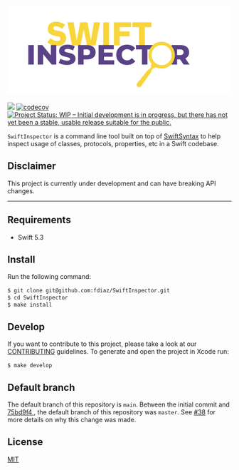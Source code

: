 ![swiftinspector](img/swiftinspector.png)

![](https://github.com/fdiaz/SwiftInspector/workflows/macOS/badge.svg) 
[![codecov](https://codecov.io/gh/fdiaz/SwiftInspector/branch/main/graph/badge.svg)](https://codecov.io/gh/fdiaz/SwiftInspector)
[![Project Status: WIP – Initial development is in progress, but there has not yet been a stable, usable release suitable for the public.](https://www.repostatus.org/badges/latest/wip.svg)](https://www.repostatus.org/#wip)

`SwiftInspector` is a command line tool built on top of [SwiftSyntax](https://github.com/apple/swift-syntax) to help inspect usage of classes, protocols, properties, etc in a Swift codebase.

## Disclaimer

This project is currently under development and can have breaking API changes.

---

## Requirements

- Swift 5.3

## Install

Run the following command:

```
$ git clone git@github.com:fdiaz/SwiftInspector.git
$ cd SwiftInspector
$ make install
```

## Develop

If you want to contribute to this project, please take a look at our [CONTRIBUTING](CONTRIBUTING.md) guidelines. To generate and open the project in Xcode run:

```
$ make develop
```

## Default branch
The default branch of this repository is `main`. Between the initial commit and [75bd9f4
](https://github.com/fdiaz/SwiftInspector/commit/75bd9f440d72ade9abd1e1d8e9d118e8bb8701a0), the default branch of this repository was `master`. See [#38](https://github.com/fdiaz/SwiftInspector/issues/38) for more details on why this change was made.

## License

[MIT](LICENSE)
